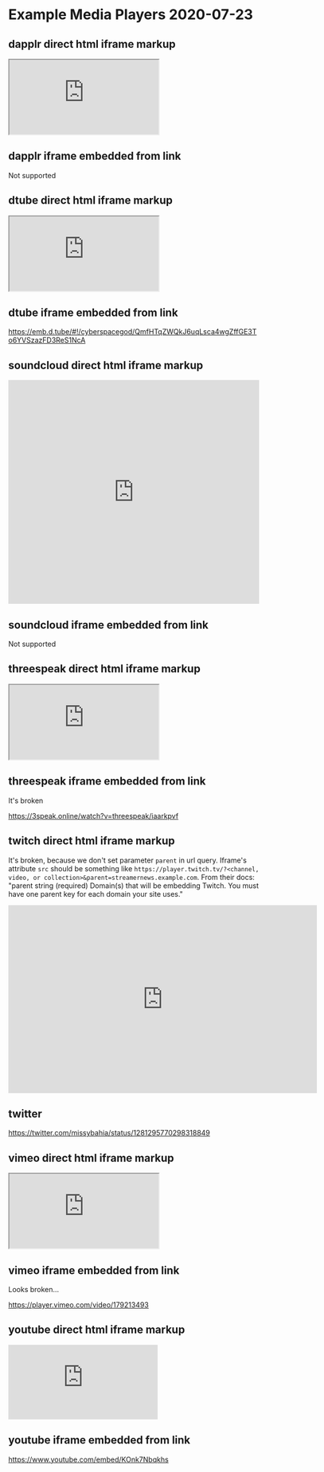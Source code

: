 # Example Media Players 2020-07-23

## dapplr direct html iframe markup

<iframe src="https://cdn.dapplr.in/file/dapplr-videos/cryptoanalysis/yuHDBQG8XY3IBMwD0f4je9b1P7u7PAsT.mp4"></iframe>

## dapplr iframe embedded from link

Not supported


## dtube direct html iframe markup

<iframe title="DTube embedded player" src="https://emb.d.tube/#!/cyberspacegod/QmfHTqZWQkJ6uqLsca4wgZffGE3To6YVSzazFD3ReS1NcA"></iframe>

## dtube iframe embedded from link

https://emb.d.tube/#!/cyberspacegod/QmfHTqZWQkJ6uqLsca4wgZffGE3To6YVSzazFD3ReS1NcA


## soundcloud direct html iframe markup

<iframe width="100%" height="450" scrolling="no" frameborder="no" src="https://w.soundcloud.com/player/?url=https%3A//api.soundcloud.com/tracks/257659076&amp;auto_play=false&amp;hide_related=false&amp;show_comments=true&amp;show_user=true&amp;show_reposts=false&amp;visual=true"></iframe>

## soundcloud iframe embedded from link

Not supported


## threespeak direct html iframe markup

<iframe src="https://3speak.online/embed?v=threespeak/iaarkpvf"></iframe>

## threespeak iframe embedded from link

It's broken

https://3speak.online/watch?v=threespeak/iaarkpvf


## twitch direct html iframe markup

It's broken, because we don't set parameter `parent` in url query. Iframe's attribute `src` should be something like `https://player.twitch.tv/?<channel, video, or collection>&parent=streamernews.example.com`. From their docs: "parent string (required) Domain(s) that will be embedding Twitch. You must have one parent key for each domain your site uses."

<iframe src="https://player.twitch.tv/?channel=tfue" frameborder="0" allowfullscreen="true" scrolling="no" height="378" width="620"></iframe>


## twitter

https://twitter.com/missybahia/status/1281295770298318849


## vimeo direct html iframe markup

<iframe src="https://player.vimeo.com/video/179213493"></iframe>

## vimeo iframe embedded from link

Looks broken…

https://player.vimeo.com/video/179213493


## youtube direct html iframe markup

<iframe src="https://www.youtube.com/embed/KOnk7Nbqkhs" frameborder="0" allow="accelerometer; autoplay; encrypted-media; gyroscope; picture-in-picture" allowfullscreen></iframe>

## youtube iframe embedded from link

https://www.youtube.com/embed/KOnk7Nbqkhs
